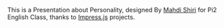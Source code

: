 This is a Presentation about Personality, designed By [Mahdi Shiri](mailto:mahdi.shiri@outlook.com) for Pi2 English Class, thanks to [Impress.js](http://github.com/bartaz/impress.js/) projects.
